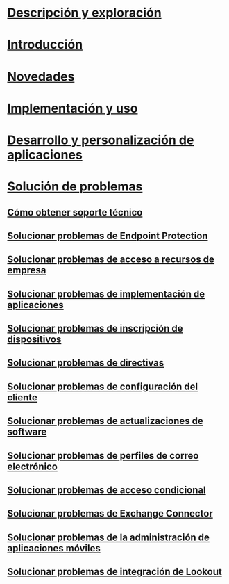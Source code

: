 # [Descripción y exploración](/intune/understand-explore/introduction-to-microsoft-intune)
# [Introducción](/intune/get-started/get-started)
# [Novedades](/intune/whats-new/whats-new-in-microsoft-intune)
<!-- # [Plan and Design](/intune/plan-design/ways-to-do-enterprise-mobility) -->
# [Implementación y uso](/intune/deploy-use/overview-of-device-and-app-lifecycles-in-microsoft-intune)
# [Desarrollo y personalización de aplicaciones](/intune/develop/intune-app-sdk)

# [Solución de problemas](general-troubleshooting-tips-for-microsoft-intune.md)
## [Cómo obtener soporte técnico](how-to-get-support-for-microsoft-intune.md)
## [Solucionar problemas de Endpoint Protection](Troubleshoot-Endpoint-Protection-in-microsoft-intune.md)
## [Solucionar problemas de acceso a recursos de empresa](Troubleshoot-company-resource-access-problems-with-microsoft-intune.md)
## [Solucionar problemas de implementación de aplicaciones](Troubleshoot-app-deployment-problems-in-microsoft-intune.md)
## [Solucionar problemas de inscripción de dispositivos](troubleshoot-device-enrollment-in-intune.md)
## [Solucionar problemas de directivas](Troubleshoot-policies-in-microsoft-intune.md)
## [Solucionar problemas de configuración del cliente](Troubleshoot-client-setup-in-microsoft-intune.md)
## [Solucionar problemas de actualizaciones de software](Troubleshoot-software-updates-in-microsoft-intune.md)
## [Solucionar problemas de perfiles de correo electrónico](Troubleshoot-email-profiles-in-microsoft-intune.md)
## [Solucionar problemas de acceso condicional](troubleshoot-conditional-access.md)
## [Solucionar problemas de Exchange Connector](troubleshoot-exchange-connector.md)

## [Solucionar problemas de la administración de aplicaciones móviles](troubleshoot-mam.md)

## [Solucionar problemas de integración de Lookout](troubleshooting-lookout-integration.md)


<!--HONumber=Dec16_HO1-->


